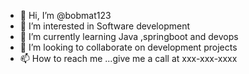 - 👋 Hi, I’m @bobmat123
- 👀 I’m interested in Software development 
- 🌱 I’m currently learning Java ,springboot and devops 
- 💞️ I’m looking to collaborate on development projects
- 📫 How to reach me ...give me a call at xxx-xxx-xxxx

<!---
bobmat123/bobmat123 is a ✨ special ✨ repository because its `README.md` (this file) appears on your GitHub profile.
You can click the Preview link to take a look at your changes.
--->
